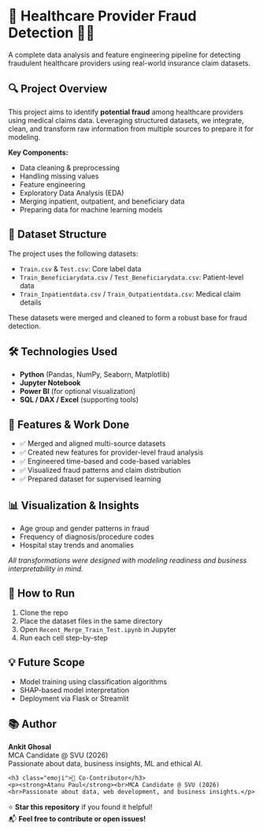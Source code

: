 </head>
<body>

  <h1 class="emoji">🏥 Healthcare Provider Fraud Detection 🕵️‍♂️</h1>
  <p>A complete data analysis and feature engineering pipeline for detecting fraudulent healthcare providers using real-world insurance claim datasets.</p>

  <div class="section">
    <h2 class="emoji">🔍 Project Overview</h2>
    <p>This project aims to identify <strong>potential fraud</strong> among healthcare providers using medical claims data. Leveraging structured datasets, we integrate, clean, and transform raw information from multiple sources to prepare it for modeling.</p>
    <p><strong>Key Components:</strong></p>
    <ul>
      <li>Data cleaning & preprocessing</li>
      <li>Handling missing values</li>
      <li>Feature engineering</li>
      <li>Exploratory Data Analysis (EDA)</li>
      <li>Merging inpatient, outpatient, and beneficiary data</li>
      <li>Preparing data for machine learning models</li>
    </ul>
  </div>

  <div class="section">
    <h2 class="emoji">📁 Dataset Structure</h2>
    <p>The project uses the following datasets:</p>
    <ul>
      <li><code>Train.csv</code> & <code>Test.csv</code>: Core label data</li>
      <li><code>Train_Beneficiarydata.csv</code> / <code>Test_Beneficiarydata.csv</code>: Patient-level data</li>
      <li><code>Train_Inpatientdata.csv</code> / <code>Train_Outpatientdata.csv</code>: Medical claim details</li>
    </ul>
    <p>These datasets were merged and cleaned to form a robust base for fraud detection.</p>
  </div>

  <div class="section">
    <h2 class="emoji">🛠️ Technologies Used</h2>
    <ul>
      <li><strong>Python</strong> (Pandas, NumPy, Seaborn, Matplotlib)</li>
      <li><strong>Jupyter Notebook</strong></li>
      <li><strong>Power BI</strong> (for optional visualization)</li>
      <li><strong>SQL / DAX / Excel</strong> (supporting tools)</li>
    </ul>
  </div>

  <div class="section">
    <h2 class="emoji">🚀 Features & Work Done</h2>
    <ul>
      <li>✅ Merged and aligned multi-source datasets</li>
      <li>✅ Created new features for provider-level fraud analysis</li>
      <li>✅ Engineered time-based and code-based variables</li>
      <li>✅ Visualized fraud patterns and claim distribution</li>
      <li>✅ Prepared dataset for supervised learning</li>
    </ul>
  </div>

  <div class="section">
    <h2 class="emoji">📊 Visualization & Insights</h2>
    <ul>
      <li>Age group and gender patterns in fraud</li>
      <li>Frequency of diagnosis/procedure codes</li>
      <li>Hospital stay trends and anomalies</li>
    </ul>
    <p><em>All transformations were designed with modeling readiness and business interpretability in mind.</em></p>
  </div>

  <div class="section">
    <h2 class="emoji">📌 How to Run</h2>
    <ol>
      <li>Clone the repo</li>
      <li>Place the dataset files in the same directory</li>
      <li>Open <code>Recent_Merge_Train_Test.ipynb</code> in Jupyter</li>
      <li>Run each cell step-by-step</li>
    </ol>
  </div>

  <div class="section">
    <h2 class="emoji">💡 Future Scope</h2>
    <ul>
      <li>Model training using classification algorithms</li>
      <li>SHAP-based model interpretation</li>
      <li>Deployment via Flask or Streamlit</li>
    </ul>
  </div>

  <div class="section">
    <h2 class="emoji">📚 Author</h2>
    <p><strong>Ankit Ghosal</strong><br>MCA Candidate @ SVU (2026)<br>Passionate about data, business insights, ML and ethical AI.</p>

    <h3 class="emoji">🤝 Co-Contributor</h3>
    <p><strong>Atanu Paul</strong><br>MCA Candidate @ SVU (2026)<br>Passionate about data, web development, and business insights.</p>
  </div>

  <div class="section">
    <p>⭐️ <strong>Star this repository</strong> if you found it helpful!<br>
    📬 <strong>Feel free to contribute or open issues!</strong></p>
  </div>

</body>
</html>
